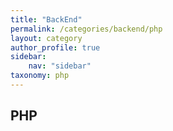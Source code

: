 ```yaml
---
title: "BackEnd"
permalink: /categories/backend/php
layout: category
author_profile: true
sidebar:
    nav: "sidebar"
taxonomy: php
---
```

## PHP